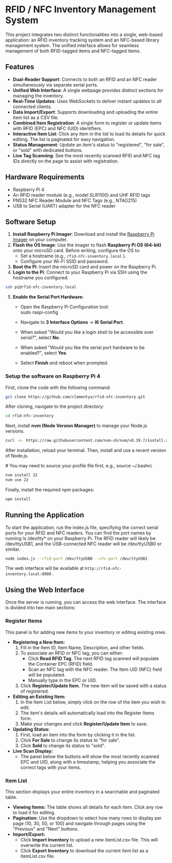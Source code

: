 # **RFID / NFC Inventory Management System**

This project integrates two distinct functionalities into a single, web-based application: an RFID inventory tracking system and an NFC-based library management system. The unified interface allows for seamless management of both RFID-tagged items and NFC-tagged items.

## **Features**

* **Dual-Reader Support**: Connects to both an RFID and an NFC reader simultaneously via separate serial ports.  
* **Unified Web Interface**: A single webpage provides distinct sections for managing the inventory.  
* **Real-Time Updates**: Uses WebSockets to deliver instant updates to all connected clients.  
* **Data Import/Export**: Supports downloading and uploading the entire item list as a CSV file.  
* **Combined Item Registration**: A single form to register or update items with RFID (EPC) and NFC (UID) identifiers.  
* **Interactive Item List**: Click any item in the list to load its details for quick editing. The list is paginated for easy navigation.  
* **Status Management**: Update an item's status to "registered", "for sale", or "sold" with dedicated buttons.  
* **Live Tag Scanning**: See the most recently scanned RFID and NFC tag IDs directly on the page to assist with registration.

## **Hardware Requirements**

* Raspberry Pi 4  
* An RFID reader module (e.g., model SLR1100) and UHF RFID tags  
* PN532 NFC Reader Module and NFC Tags (e.g., NTAG215)  
* USB to Serial (UART) adapter for the NFC reader

## **Software Setup**

1. **Install Raspberry Pi Imager**: Download and install the [Raspberry Pi Imager](https://www.raspberrypi.com/software/) on your computer.  
2. **Flash the OS Image**: Use the imager to flash **Raspberry Pi OS (64-bit)** onto your microSD card. Before writing, configure the OS to:  
   * Set a hostname (e.g., `rfid-nfc-inventory.local` ).  
   * Configure your Wi-Fi SSID and password.  
3. **Boot the Pi**: Insert the microSD card and power on the Raspberry Pi.  
4. **Login to the Pi**: Connect to your Raspberry Pi via SSH using the hostname you configured.  

```bash
ssh pi@rfid-nfc-inventory.local
```

5. **Enable the Serial Port Hardware:**  
   * Open the Raspberry Pi Configuration tool:  
     sudo raspi-config

   * Navigate to **3 Interface Options** \-\> **I6 Serial Port**.  
   * When asked "Would you like a login shell to be accessible over serial?", select **No**.  
   * When asked "Would you like the serial port hardware to be enabled?", select **Yes**.  
   * Select **Finish** and reboot when prompted.

### **Setup the software on Raspberry Pi 4**

First, clone the code with the following command:

```bash
git clone https://github.com/clementyu/rfid-nfc-inventory.git
```

After cloning, navigate to the project directory:

```bash
cd rfid-nfc-inventory
```

Next, install **nvm (Node Version Manager)** to manage your Node.js versions.

```bash
curl -o- https://raw.githubusercontent.com/nvm-sh/nvm/v0.39.7/install.sh | bash
```

After installation, reload your terminal. Then, install and use a recent version of Node.js.

\# You may need to source your profile file first, e.g., source \~/.bashrc  

```bash
nvm install 22  
nvm use 22
```

Finally, install the required npm packages:

```bash
npm install
```

## **Running the Application**

To start the application, run the index.js file, specifying the correct serial ports for your RFID and NFC readers. You can find the port names by running ls /dev/tty\* on your Raspberry Pi. The RFID reader will likely be /dev/ttyUSB1, and the USB-connected NFC reader will be /dev/ttyUSB0 or similar.

```bash
node index.js --rfid-port /dev/ttyUSB0 --nfc-port /dev/ttyUSB1
```

The web interface will be available at `http://rfid-nfc-inventory.local:8080` .

## **Using the Web Interface**

Once the server is running, you can access the web interface. The interface is divided into two main sections:

### **Register Items**

This panel is for adding new items to your inventory or editing existing ones.

* **Registering a New Item:**  
  1. Fill in the Item ID, Item Name, Description, and other fields.  
  2. To associate an RFID or NFC tag, you can either:  
     * Click **Read RFID Tag**. The next RFID tag scanned will populate the Container EPC (RFID) field.  
     * Scan an NFC tag with the NFC reader. The Item UID (NFC) field will be populated.  
     * Manually type in the EPC or UID.  
  3. Click **Register/Update Item**. The new item will be saved with a status of registered.  
* **Editing an Existing Item:**  
  1. In the Item List below, simply click on the row of the item you wish to edit.  
  2. The item's details will automatically load into the Register Items form.  
  3. Make your changes and click **Register/Update Item** to save.  
* **Updating Status:**  
  1. First, load an item into the form by clicking it in the list.  
  2. Click **For Sale** to change its status to "for sale".  
  3. Click **Sold** to change its status to "sold".  
* **Live Scan Display:**  
  * The panel below the buttons will show the most recently scanned EPC and UID, along with a timestamp, helping you associate the correct tags with your items.

### **Item List**

This section displays your entire inventory in a searchable and paginated table.

* **Viewing Items:** The table shows all details for each item. Click any row to load it for editing.  
* **Pagination:** Use the dropdown to select how many rows to display per page (10, 30, 50, or 100\) and navigate through pages using the "Previous" and "Next" buttons.  
* **Import/Export:**  
  * Click **Import Inventory** to upload a new itemList.csv file. This will overwrite the current list.  
  * Click **Export Inventory** to download the current item list as a itemList.csv file.